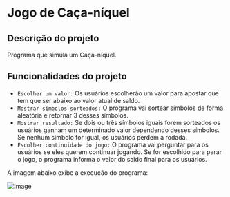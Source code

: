 # Jogo de Caça-níquel

## Descrição do projeto

Programa que simula um Caça-níquel.

## Funcionalidades do projeto

- `Escolher um valor:` Os usuários escolherão um valor para apostar que tem que ser abaixo ao valor atual de saldo. 
- `Mostrar símbolos sorteados:` O programa vai sortear símbolos de forma aleatória e retornar 3 desses símbolos.
- `Mostrar resultado:` Se dois ou três símbolos iguais forem sorteados os usuários ganham um determinado valor dependendo desses símbolos. Se nenhum símbolo for igual, os usuários perdem a rodada. 
- `Escolher continuidade do jogo:` O programa vai perguntar para os usuários se eles querem continuar jogando. Se for escolhido para parar o jogo, o programa informa o valor do saldo final para os usuários.

A imagem abaixo exibe a execução do programa:

![image](https://github.com/user-attachments/assets/de36beaa-3d4d-4514-a541-2f114f7ffaac)
